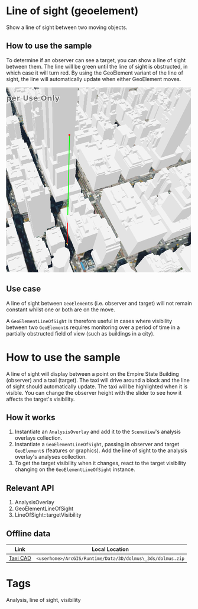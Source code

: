 # Line of sight (geoelement)

Show a line of sight between two moving objects.

## How to use the sample

To determine if an observer can see a target, you can show a line of sight between them.
The line will be green until the line of sight is obstructed, in which case it will turn red.
By using the GeoElement variant of the line of sight, the line will automatically update when either GeoElement moves.

![](screenshot.png)

## Use case

A line of sight between `GeoElement`s (i.e. observer and target) will not remain constant whilst one or both are on the move.

A `GeoElementLineOfSight` is therefore useful in cases where visibility between two `GeoElement`s requires monitoring over a period of time in a partially obstructed field of view
(such as buildings in a city).

# How to use the sample

A line of sight will display between a point on the Empire State Building (observer) and a taxi (target).
The taxi will drive around a block and the line of sight should automatically update.
The taxi will be highlighted when it is visible. You can change the observer height with the slider to see how it affects the target's visibility.

## How it works

1. Instantiate an `AnalysisOverlay` and add it to the `SceneView`'s analysis overlays collection.
1. Instantiate a `GeoElementLineOfSight`, passing in observer and target `GeoElement`s (features or graphics). Add the line of sight to the analysis overlay's analyses collection.
1. To get the target visibility when it changes, react to the target visibility changing on the `GeoElementLineOfSight` instance.

## Relevant API

1. AnalysisOverlay
1. GeoElementLineOfSight
1. LineOfSight::targetVisibility

## Offline data

Link | Local Location
---------|-------|
|[Taxi CAD](https://www.arcgis.com/home/item.html?id=3af5cfec0fd24dac8d88aea679027cb9)|`<userhome>/ArcGIS/Runtime/Data/3D/dolmus\_3ds/dolmus.zip`|

# Tags

Analysis, line of sight, visibility
